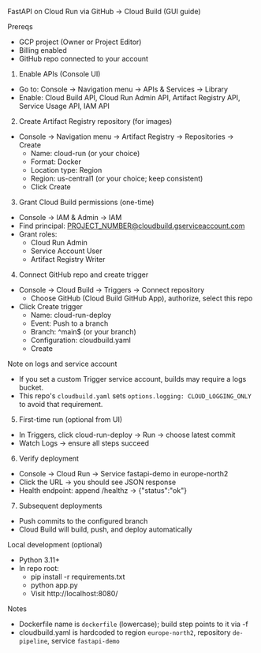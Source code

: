 FastAPI on Cloud Run via GitHub → Cloud Build (GUI guide)

Prereqs
- GCP project (Owner or Project Editor)
- Billing enabled
- GitHub repo connected to your account

1) Enable APIs (Console UI)
- Go to: Console → Navigation menu → APIs & Services → Library
- Enable: Cloud Build API, Cloud Run Admin API, Artifact Registry API, Service Usage API, IAM API

2) Create Artifact Registry repository (for images)
- Console → Navigation menu → Artifact Registry → Repositories → Create
  - Name: cloud-run (or your choice)
  - Format: Docker
  - Location type: Region
  - Region: us-central1 (or your choice; keep consistent)
  - Click Create

3) Grant Cloud Build permissions (one-time)
- Console → IAM & Admin → IAM
- Find principal: PROJECT_NUMBER@cloudbuild.gserviceaccount.com
- Grant roles:
  - Cloud Run Admin
  - Service Account User
  - Artifact Registry Writer

4) Connect GitHub repo and create trigger
- Console → Cloud Build → Triggers → Connect repository
  - Choose GitHub (Cloud Build GitHub App), authorize, select this repo
- Click Create trigger
  - Name: cloud-run-deploy
  - Event: Push to a branch
  - Branch: ^main$ (or your branch)
  - Configuration: cloudbuild.yaml
  - Create

Note on logs and service account
- If you set a custom Trigger service account, builds may require a logs bucket.
- This repo's `cloudbuild.yaml` sets `options.logging: CLOUD_LOGGING_ONLY` to avoid that requirement.

5) First-time run (optional from UI)
- In Triggers, click cloud-run-deploy → Run → choose latest commit
- Watch Logs → ensure all steps succeed

6) Verify deployment
- Console → Cloud Run → Service fastapi-demo in europe-north2
- Click the URL → you should see JSON response
- Health endpoint: append /healthz → {"status":"ok"}

7) Subsequent deployments
- Push commits to the configured branch
- Cloud Build will build, push, and deploy automatically

Local development (optional)
- Python 3.11+
- In repo root:
  - pip install -r requirements.txt
  - python app.py
  - Visit http://localhost:8080/

Notes
- Dockerfile name is `dockerfile` (lowercase); build step points to it via -f
- cloudbuild.yaml is hardcoded to region `europe-north2`, repository `de-pipeline`, service `fastapi-demo`
